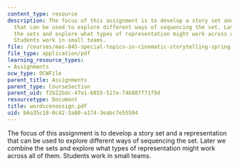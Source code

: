 ```yaml
---
content_type: resource
description: The focus of this assignment is to develop a story set and a representation
  that can be used to explore different ways of sequencing the set. Later we combine
  the sets and explore what types of representation might work across all of them.
  Students work in small teams.
file: /courses/mas-845-special-topics-in-cinematic-storytelling-spring-2004/b6a35c180c423a80a1743eabc7e55504_wordscenassign.pdf
file_type: application/pdf
learning_resource_types:
- Assignments
ocw_type: OCWFile
parent_title: Assignments
parent_type: CourseSection
parent_uid: f2b22bdc-47e1-6855-517e-74b88ff71f9d
resourcetype: Document
title: wordscenassign.pdf
uid: b6a35c18-0c42-3a80-a174-3eabc7e55504
---
```

The focus of this assignment is to develop a story set and a representation that can be used to explore different ways of sequencing the set. Later we combine the sets and explore what types of representation might work across all of them. Students work in small teams.

